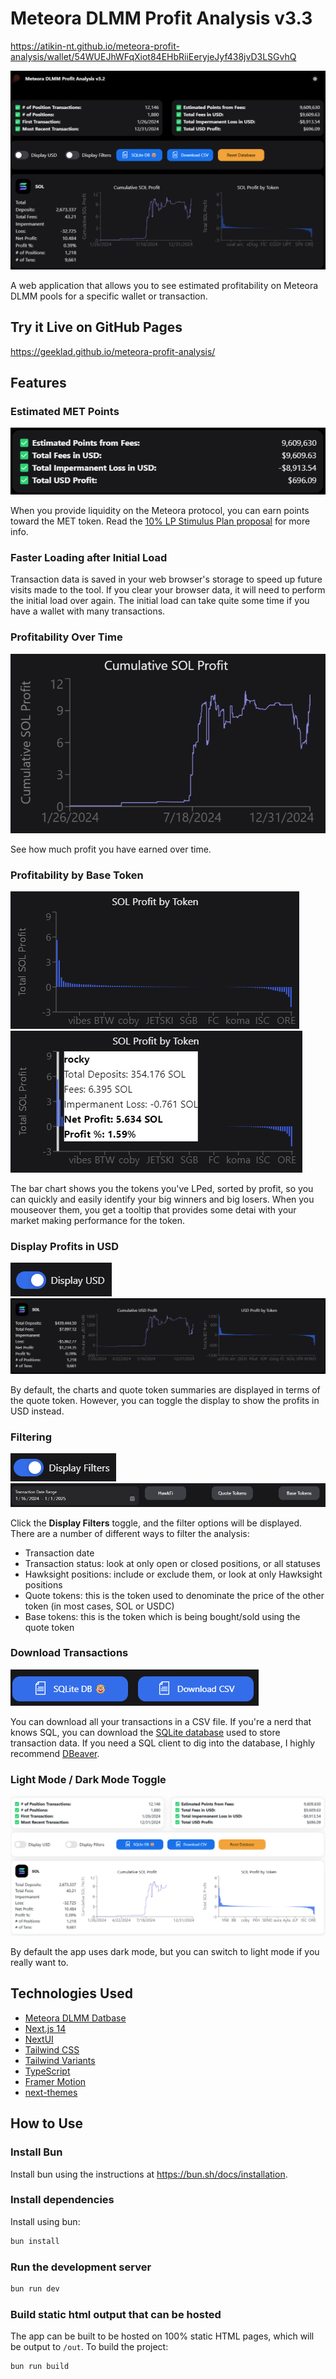 # Meteora DLMM Profit Analysis v3.3

https://atikin-nt.github.io/meteora-profit-analysis/wallet/54WUEJhWFqXiot84EHbRiiEeryjeJyf438jvD3LSGvhQ

[![Meteora DLMM Profit Analysis tool screenshot](readme-img/app.png)](https://geeklad.github.io/meteora-profit-analysis/)

A web application that allows you to see estimated profitability on Meteora
DLMM pools for a specific wallet or transaction.

## Try it Live on GitHub Pages

https://geeklad.github.io/meteora-profit-analysis/

## Features

### Estimated MET Points

![Estimated MET points](readme-img/points.png)

When you provide liquidity on the Meteora protocol, you can earn points toward
the MET token. Read the [10% LP Stimulus Plan proposal](https://proposals.meteora.ag/t/10-lp-stimulus-plan/9) for more info.

### Faster Loading after Initial Load

Transaction data is saved in your web browser's storage to speed up future
visits made to the tool. If you clear your browser data, it will
need to perform the initial load over again. The initial load can take quite
some time if you have a wallet with many transactions.

### Profitability Over Time

![Profitability over time](readme-img/time-series.png)

See how much profit you have earned over time.

### Profitability by Base Token

![Profit by base token](readme-img/bar-chart-1.png)
![Profit by base token with detail](readme-img/bar-chart-2.png)

The bar chart shows you the tokens you've LPed, sorted by profit, so you can
quickly and easily identify your big winners and big losers. When you
mouseover them, you get a tooltip that provides some detai with your market
making performance for the token.

### Display Profits in USD

![USD toggle](readme-img/usd-toggle.png)
![Profits displayed in USD](readme-img/usd-analysis.png)

By default, the charts and quote token summaries are displayed in terms of the
quote token. However, you can toggle the display to show the profits in USD
instead.

### Filtering

![Filter toggle](readme-img/filter-toggle.png)
![Filtering](readme-img/filtering.png)

Click the **Display Filters** toggle, and the filter options will be displayed.
There are a number of different ways to filter the analysis:

- Transaction date
- Transaction status: look at only open or closed positions, or all statuses
- Hawksight positions: include or exclude them, or look at only Hawksight
  positions
- Quote tokens: this is the token used to denominate the price of the other
  token (in most cases, SOL or USDC)
- Base tokens: this is the token which is being bought/sold using the quote
  token

### Download Transactions

![Transaction downloading buttons](readme-img/download.png)

You can download all your transactions in a CSV file. If you're a nerd that
knows SQL, you can download the [SQLite database](https://www.sqlite.org/) used
to store transaction data. If you need a SQL client to dig into the database,
I highly recommend [DBeaver](https://dbeaver.io/).

### Light Mode / Dark Mode Toggle

![Meteora DLMM Profit Analysis tool in light mode](readme-img/light-mode.png)

By default the app uses dark mode, but you can switch to light mode if you
really want to.

## Technologies Used

- [Meteora DLMM Datbase]()
- [Next.js 14](https://nextjs.org/docs/getting-started)
- [NextUI](https://nextui.org)
- [Tailwind CSS](https://tailwindcss.com)
- [Tailwind Variants](https://tailwind-variants.org)
- [TypeScript](https://www.typescriptlang.org)
- [Framer Motion](https://www.framer.com/motion)
- [next-themes](https://github.com/pacocoursey/next-themes)

## How to Use

### Install Bun

Install bun using the instructions at https://bun.sh/docs/installation.

### Install dependencies

Install using bun:

```bash
bun install
```

### Run the development server

```bash
bun run dev
```

### Build static html output that can be hosted

The app can be built to be hosted on 100% static HTML pages, which will be
output to `/out`. To build the project:

```bash
bun run build
```
